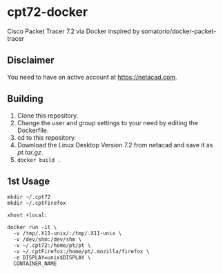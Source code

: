 # cpt72-docker
Cisco Packet Tracer 7.2 via Docker inspired by somatorio/docker-packet-tracer

## Disclaimer

You need to have an active account at https://netacad.com.

## Building

1. Clone this repository.
1. Change the user and group settings to your need by editing the Dockerfile.
1. cd to this repository.
1. Download the Linux Desktop Version 7.2 from netacad and save it as *pt.tar.gz*.
1. `docker build .`

## 1st Usage

```
mkdir ~/.cpt72
mkdir ~/.cptFirefox

xhost +local:

docker run -it \
  -v /tmp/.X11-unix/:/tmp/.X11-unix \
  -v /dev/shm:/dev/shm \
  -v ~/.cpt72:/home/pt/pt \
  -v ~/.cptFirefox:/home/pt/.mozilla/firefox \
  -e DISPLAY=unix$DISPLAY \
  CONTAINER_NAME
```
